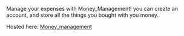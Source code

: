 Manage your expenses with Money_Management! you can create an account, and store all the things you bought with you money.

Hosted here: [Money_management](https://moneymanagement-bc671.web.app/)
